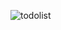 ![todolist](https://user-images.githubusercontent.com/74297114/109396646-da233c00-7932-11eb-8ff5-75ac7464aeab.jpg)
